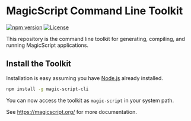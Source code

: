 # MagicScript Command Line Toolkit

[![npm version](https://badge.fury.io/js/magic-script-cli.svg)](https://badge.fury.io/js/magic-script-cli) [![License](https://img.shields.io/:license-Apache%202.0-blue.svg?style=flat-square)](LICENSE)

This repository is the command line toolkit for generating, compiling, and running MagicScript applications.

## Install the Toolkit

Installation is easy assuming you have [Node.js](https://nodejs.org/) already installed.

```sh
npm install -g magic-script-cli
```

You can now access the toolkit as `magic-script` in your system path.

See https://magicscript.org/ for more documentation.

